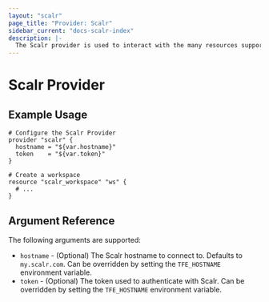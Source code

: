 ```yaml
---
layout: "scalr"
page_title: "Provider: Scalr"
sidebar_current: "docs-scalr-index"
description: |-
  The Scalr provider is used to interact with the many resources supported by Scalr. The provider needs to be configured with the proper credentials before it can be used.
---
```


# Scalr Provider

## Example Usage

```hcl
# Configure the Scalr Provider
provider "scalr" {
  hostname = "${var.hostname}"
  token    = "${var.token}"
}

# Create a workspace
resource "scalr_workspace" "ws" {
  # ...
}
```

## Argument Reference

The following arguments are supported:

* `hostname` - (Optional) The Scalr hostname to connect to.
  Defaults to `my.scalr.com`. Can be overridden by setting the
  `TFE_HOSTNAME` environment variable.
* `token` - (Optional) The token used to authenticate with Scalr.
  Can be overridden by setting the `TFE_HOSTNAME` environment variable.
